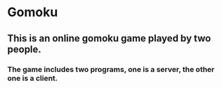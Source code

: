 # Gomoku

## This is an online gomoku game played by two people.

### The game includes two programs, one is a server, the other one is a client.

